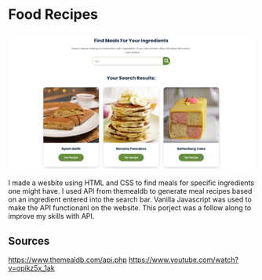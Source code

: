 # Food Recipes

[![Screenshot](foodRecipesAPI.png)](https://dyanar.github.io/FoodRecipesAPI/)

I made a wesbite using HTML and CSS to find meals for specific ingredients one might have. I used API from themealdb to generate meal recipes based on an ingredient entered into the search bar. Vanilla Javascript was used to make the API functionanl on the website. This porject was a follow along to improve my skills with API.

## Sources
https://www.themealdb.com/api.php
https://www.youtube.com/watch?v=opikz5x_1ak
